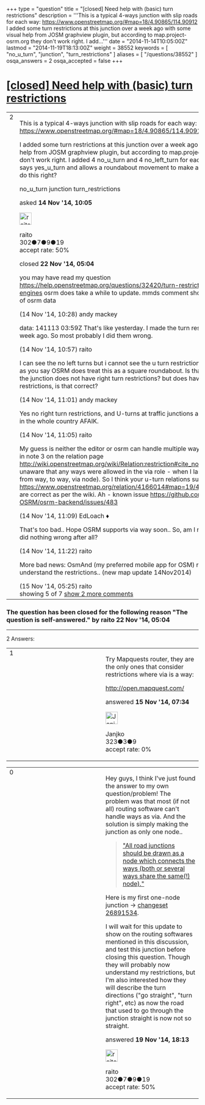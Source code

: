 +++
type = "question"
title = "[closed] Need help with (basic) turn restrictions"
description = '''This is a typical 4-ways junction with slip roads for each way: https://www.openstreetmap.org/#map=18/4.90865/114.90912 I added some turn restrictions at this junction over a week ago with some visual help from JOSM graphview plugin, but according to map.project-osrm.org they don&#x27;t work right. I add...'''
date = "2014-11-14T10:05:00Z"
lastmod = "2014-11-19T18:13:00Z"
weight = 38552
keywords = [ "no_u_turn", "junction", "turn_restrictions" ]
aliases = [ "/questions/38552" ]
osqa_answers = 2
osqa_accepted = false
+++

<div class="headNormal">

# [\[closed\] Need help with (basic) turn restrictions](/questions/38552/need-help-with-basic-turn-restrictions)

</div>

<div id="main-body">

<div id="askform">

<table id="question-table" style="width:100%;">
<colgroup>
<col style="width: 50%" />
<col style="width: 50%" />
</colgroup>
<tbody>
<tr>
<td style="width: 30px; vertical-align: top"><div class="vote-buttons">
<span id="post-38552-upvote" class="ajax-command post-vote up" rel="nofollow" title="I like this post (click again to cancel)"> </span>
<div id="post-38552-score" class="post-score" title="current number of votes">
2
</div>
<span id="post-38552-downvote" class="ajax-command post-vote down" rel="nofollow" title="I dont like this post (click again to cancel)"> </span> <span id="favorite-mark" class="ajax-command favorite-mark" rel="nofollow" title="mark/unmark this question as favorite (click again to cancel)"> </span>
<div id="favorite-count" class="favorite-count">
&#10;</div>
</div></td>
<td><div id="item-right">
<div class="question-body">
<p>This is a typical 4-ways junction with slip roads for each way: <a href="https://www.openstreetmap.org/#map=18/4.90865/114.90912">https://www.openstreetmap.org/#map=18/4.90865/114.90912</a></p>
<p>I added some turn restrictions at this junction over a week ago with some visual help from JOSM graphview plugin, but according to map.project-osrm.org they don't work right. I added 4 no_u_turn and 4 no_left_turn for each way, but OSRM says yes_u_turn and allows a roundabout movement to make a left turn. How do I do this right?</p>
</div>
<div id="question-tags" class="tags-container tags">
<span class="post-tag tag-link-no_u_turn" rel="tag" title="see questions tagged &#39;no_u_turn&#39;">no_u_turn</span> <span class="post-tag tag-link-junction" rel="tag" title="see questions tagged &#39;junction&#39;">junction</span> <span class="post-tag tag-link-turn_restrictions" rel="tag" title="see questions tagged &#39;turn_restrictions&#39;">turn_restrictions</span>
</div>
<div id="question-controls" class="post-controls">
&#10;</div>
<div class="post-update-info-container">
<div class="post-update-info post-update-info-user">
<p>asked <strong>14 Nov '14, 10:05</strong></p>
<img src="https://secure.gravatar.com/avatar/edf8bc160bbf7f47d6cbc6979120b2c7?s=32&amp;d=identicon&amp;r=g" class="gravatar" width="32" height="32" alt="raito&#39;s gravatar image" />
<p><span>raito</span><br />
<span class="score" title="302 reputation points">302</span><span title="7 badges"><span class="badge1">●</span><span class="badgecount">7</span></span><span title="9 badges"><span class="silver">●</span><span class="badgecount">9</span></span><span title="19 badges"><span class="bronze">●</span><span class="badgecount">19</span></span><br />
<span class="accept_rate" title="Rate of the user&#39;s accepted answers">accept rate:</span> <span title="raito has one accepted answer">50%</span></p>
</div>
<div class="post-update-info post-update-info-edited">
<p><span> closed <strong>22 Nov '14, 05:04</strong> </span></p>
</div>
</div>
<div id="comments-container-38552" class="comments-container">
<span id="38553"></span>
<div id="comment-38553" class="comment">
<div id="post-38553-score" class="comment-score">
&#10;</div>
<div class="comment-text">
<p>you may have read my question <a href="https://help.openstreetmap.org/questions/32420/turn-restrictions-and-routing-engines">https://help.openstreetmap.org/questions/32420/turn-restrictions-and-routing-engines</a> osrm does take a while to update. mmds comment shows how to see date of osrm data</p>
</div>
<div id="comment-38553-info" class="comment-info">
<span class="comment-age">(14 Nov '14, 10:28)</span> <span class="comment-user userinfo">andy mackey</span>
</div>
</div>
<span id="38554"></span>
<div id="comment-38554" class="comment">
<div id="post-38554-score" class="comment-score">
&#10;</div>
<div class="comment-text">
<p>data: 141113 03:59Z That's like yesterday. I made the turn restrictions over a week ago. So most probably I did them wrong.</p>
</div>
<div id="comment-38554-info" class="comment-info">
<span class="comment-age">(14 Nov '14, 10:57)</span> <span class="comment-user userinfo">raito</span>
</div>
</div>
<span id="38555"></span>
<div id="comment-38555" class="comment">
<div id="post-38555-score" class="comment-score">
&#10;</div>
<div class="comment-text">
<p>I can see the no left turns but i cannot see the u turn restriction in edit mode. and as you say OSRM does treat this as a square roundabout. Is that illegal? I assume the junction does not have right turn restrictions? but does have U-turn restrictions, is that correct?</p>
</div>
<div id="comment-38555-info" class="comment-info">
<span class="comment-age">(14 Nov '14, 11:01)</span> <span class="comment-user userinfo">andy mackey</span>
</div>
</div>
<span id="38556"></span>
<div id="comment-38556" class="comment">
<div id="post-38556-score" class="comment-score">
&#10;</div>
<div class="comment-text">
<p>Yes no right turn restrictions, and U-turns at traffic junctions are illegal generally in the whole country AFAIK.</p>
</div>
<div id="comment-38556-info" class="comment-info">
<span class="comment-age">(14 Nov '14, 11:05)</span> <span class="comment-user userinfo">raito</span>
</div>
</div>
<span id="38557"></span>
<div id="comment-38557" class="comment">
<div id="post-38557-score" class="comment-score">
&#10;</div>
<div class="comment-text">
<p>My guess is neither the editor or osrm can handle multiple way vias, as mentioned in note 3 on the relation page <a href="http://wiki.openstreetmap.org/wiki/Relation:restriction#cite_note-3">http://wiki.openstreetmap.org/wiki/Relation:restriction#cite_note-3</a> (I was unaware that any ways were allowed in the via role - when I last looked it was just from way, to way, via node). So I think your u-turn relations such as <a href="https://www.openstreetmap.org/relation/4166014#map=19/4.90854/114.90943">https://www.openstreetmap.org/relation/4166014#map=19/4.90854/114.90943</a> are correct as per the wiki. Ah - known issue <a href="https://github.com/Project-OSRM/osrm-backend/issues/483">https://github.com/Project-OSRM/osrm-backend/issues/483</a></p>
</div>
<div id="comment-38557-info" class="comment-info">
<span class="comment-age">(14 Nov '14, 11:09)</span> <span class="comment-user userinfo">EdLoach ♦</span>
</div>
</div>
<span id="38558"></span>
<div id="comment-38558" class="comment not_top_scorer">
<div id="post-38558-score" class="comment-score">
&#10;</div>
<div class="comment-text">
<p>That's too bad.. Hope OSRM supports via way soon.. So, am I right to think that I did nothing wrong after all?</p>
</div>
<div id="comment-38558-info" class="comment-info">
<span class="comment-age">(14 Nov '14, 11:22)</span> <span class="comment-user userinfo">raito</span>
</div>
</div>
<span id="38570"></span>
<div id="comment-38570" class="comment not_top_scorer">
<div id="post-38570-score" class="comment-score">
&#10;</div>
<div class="comment-text">
<p>More bad news: OsmAnd (my preferred mobile app for OSM) routing also doesn't understand the restrictions.. (new map update 14Nov2014)</p>
</div>
<div id="comment-38570-info" class="comment-info">
<span class="comment-age">(15 Nov '14, 05:25)</span> <span class="comment-user userinfo">raito</span>
</div>
</div>
</div>
<div id="comment-tools-38552" class="comment-tools">
<span class="comments-showing"> showing 5 of 7 </span> <a href="#" class="show-all-comments-link">show 2 more comments</a>
</div>
<div class="clear">
&#10;</div>
<div id="comment-38552-form-container" class="comment-form-container">
&#10;</div>
<div class="clear">
&#10;</div>
</div></td>
</tr>
</tbody>
</table>

<div class="question-status" style="margin-bottom:15px">

### The question has been closed for the following reason "The question is self-answered." by raito 22 Nov '14, 05:04

</div>

------------------------------------------------------------------------

<div class="tabBar">

<span id="sort-top"></span>

<div class="headQuestions">

2 Answers:

</div>

</div>

<span id="38571"></span>

<div id="answer-container-38571" class="answer">

<table style="width:100%;">
<colgroup>
<col style="width: 50%" />
<col style="width: 50%" />
</colgroup>
<tbody>
<tr>
<td style="width: 30px; vertical-align: top"><div class="vote-buttons">
<span id="post-38571-upvote" class="ajax-command post-vote up" rel="nofollow" title="I like this post (click again to cancel)"> </span>
<div id="post-38571-score" class="post-score" title="current number of votes">
1
</div>
<span id="post-38571-downvote" class="ajax-command post-vote down" rel="nofollow" title="I dont like this post (click again to cancel)"> </span>
</div></td>
<td><div class="item-right">
<div class="answer-body">
<p>Try Mapquests router, they are the only ones that consider restrictions where via is a way:</p>
<p><a href="http://open.mapquest.com/">http://open.mapquest.com/</a></p>
</div>
<div class="answer-controls post-controls">
&#10;</div>
<div class="post-update-info-container">
<div class="post-update-info post-update-info-user">
<p>answered <strong>15 Nov '14, 07:34</strong></p>
<img src="https://secure.gravatar.com/avatar/0ae71d66eba9ad7437196ee1d689295f?s=32&amp;d=identicon&amp;r=g" class="gravatar" width="32" height="32" alt="Janjko&#39;s gravatar image" />
<p><span>Janjko</span><br />
<span class="score" title="323 reputation points">323</span><span title="3 badges"><span class="silver">●</span><span class="badgecount">3</span></span><span title="9 badges"><span class="bronze">●</span><span class="badgecount">9</span></span><br />
<span class="accept_rate" title="Rate of the user&#39;s accepted answers">accept rate:</span> <span title="Janjko has no accepted answers">0%</span></p>
</div>
</div>
<div id="comments-container-38571" class="comments-container">
&#10;</div>
<div id="comment-tools-38571" class="comment-tools">
&#10;</div>
<div class="clear">
&#10;</div>
<div id="comment-38571-form-container" class="comment-form-container">
&#10;</div>
<div class="clear">
&#10;</div>
</div></td>
</tr>
</tbody>
</table>

</div>

<span id="38669"></span>

<div id="answer-container-38669" class="answer answered-by-owner">

<table style="width:100%;">
<colgroup>
<col style="width: 50%" />
<col style="width: 50%" />
</colgroup>
<tbody>
<tr>
<td style="width: 30px; vertical-align: top"><div class="vote-buttons">
<span id="post-38669-upvote" class="ajax-command post-vote up" rel="nofollow" title="I like this post (click again to cancel)"> </span>
<div id="post-38669-score" class="post-score" title="current number of votes">
0
</div>
<span id="post-38669-downvote" class="ajax-command post-vote down" rel="nofollow" title="I dont like this post (click again to cancel)"> </span>
</div></td>
<td><div class="item-right">
<div class="answer-body">
<p>Hey guys, I think I've just found the answer to my own question/problem! The problem was that most (if not all) routing software can't handle ways as via. And the solution is simply making the junction as only one node..</p>
<blockquote>
<p><a href="http://wiki.openstreetmap.org/wiki/Editing_Standards_and_Conventions#Junctions">"All road junctions should be drawn as a node which connects the ways (both or several ways share the same(!) node)."</a></p>
</blockquote>
<p>Here is my first one-node junction → <a href="https://www.openstreetmap.org/changeset/26891534">changeset 26891534</a>.</p>
<p>I will wait for this update to show on the routing softwares mentioned in this discussion, and test this junction before closing this question. Though they will probably now understand my restrictions, but I'm also interested how they will describe the turn directions ("go straight", "turn right", etc) as now the road that used to go through the junction straight is now not so straight.</p>
</div>
<div class="answer-controls post-controls">
&#10;</div>
<div class="post-update-info-container">
<div class="post-update-info post-update-info-user">
<p>answered <strong>19 Nov '14, 18:13</strong></p>
<img src="https://secure.gravatar.com/avatar/edf8bc160bbf7f47d6cbc6979120b2c7?s=32&amp;d=identicon&amp;r=g" class="gravatar" width="32" height="32" alt="raito&#39;s gravatar image" />
<p><span>raito</span><br />
<span class="score" title="302 reputation points">302</span><span title="7 badges"><span class="badge1">●</span><span class="badgecount">7</span></span><span title="9 badges"><span class="silver">●</span><span class="badgecount">9</span></span><span title="19 badges"><span class="bronze">●</span><span class="badgecount">19</span></span><br />
<span class="accept_rate" title="Rate of the user&#39;s accepted answers">accept rate:</span> <span title="raito has one accepted answer">50%</span></p>
</div>
</div>
<div id="comments-container-38669" class="comments-container">
&#10;</div>
<div id="comment-tools-38669" class="comment-tools">
&#10;</div>
<div class="clear">
&#10;</div>
<div id="comment-38669-form-container" class="comment-form-container">
&#10;</div>
<div class="clear">
&#10;</div>
</div></td>
</tr>
</tbody>
</table>

</div>

<div class="paginator-container-left">

</div>

</div>

</div>

